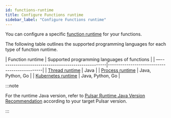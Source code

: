 ```yaml
---
id: functions-runtime
title: Configure Functions runtime
sidebar_label: "Configure Functions runtime"
---
```


You can configure a specific [function runtime](functions-concepts.md#function-runtime) for your functions.

The following table outlines the supported programming languages for each type of function runtime.

| Function runtime					                          | Supported programming languages of functions |
| —---------------------------------------------------|----------------------------------------------|
| [Thread runtime](functions-runtime-thread)      		| Java 				                                 |
| [Process runtime](functions-runtime-process)      	| Java, Python, Go			                       |
| [Kubernetes runtime](functions-runtime-kubernetes)	| Java, Python, Go		                         |

:::note

For the runtime Java version, refer to [Pulsar Runtime Java Version Recommendation](https://github.com/apache/pulsar/blob/master/README.md#pulsar-runtime-java-version-recommendation) according to your target Pulsar version.

:::
